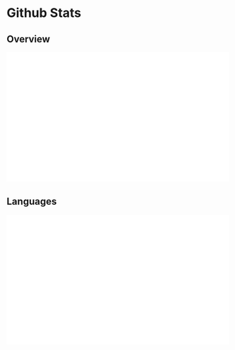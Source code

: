 # Github Stats

## Overview

![overview](https://github.com/enkyuan/enkyuan/blob/main/github_stats/generated/overview.svg#gh-dark-mode-only)

## Languages

![](https://github.com/enkyuan/enkyuan/blob/main/github_stats/generated/languages.svg#gh-dark-mode-only)


